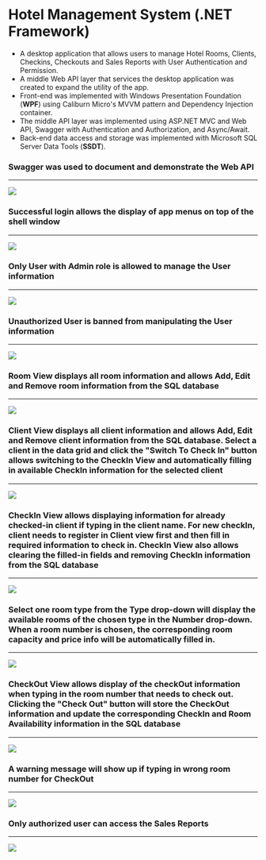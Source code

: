 # Hotel Management System (.NET Framework)

<ul>
  <li> A desktop application that allows users to manage Hotel Rooms, Clients, Checkins, Checkouts and Sales Reports with User Authentication and Permission. </li>
  <li> A middle Web API layer that services the desktop application was created to expand the utility of the app. </li>
  <li> Front-end was implemented with Windows Presentation Foundation (<strong>WPF</strong>) using Caliburn Micro's MVVM pattern and Dependency Injection container. </li>
  <li> The middle API layer was implemented using ASP.NET MVC and Web API, Swagger with Authentication and Authorization, and Async/Await. </li>
  <li> Back-end data access and storage was implemented with Microsoft SQL Server Data Tools (<strong>SSDT</strong>). </li> 
</ul>


<h3></h3>
<h3> Swagger was used to document and demonstrate the Web API</h3>
<hr>
<img src="./Images/WebAPI.png">


<h3></h3>
<h3>Successful login allows the display of app menus on top of the shell window</h3>
<hr>
<img src="./Images/Login.png">


<h3></h3>
<h3>Only User with Admin role is allowed to manage the User information</h3>
<hr>
<img src="./Images/User.png">


<h3></h3>
<h3>Unauthorized User is banned from manipulating the User information</h3>
<hr>
<img src="./Images/unauthorizedUser.png">


<h3></h3>
<h3>Room View displays all room information and allows Add, Edit and Remove room information from the SQL database</h3>
<hr>
<img src="./Images/room.png">


<h3></h3>
<h3>Client View displays all client information and allows Add, Edit and Remove client information from the SQL database. Select a client in the data grid and click the "Switch To Check In" button allows switching to the CheckIn View and automatically filling in available CheckIn information for the selected client</h3>
<hr>
<img src="./Images/client.png">


<h3></h3>
<h3>CheckIn View allows displaying information for already checked-in client if typing in the client name. For new checkIn, client needs to register in Client view first and then fill in required information to check in. CheckIn View also allows clearing the filled-in fields and removing CheckIn information from the SQL database</h3>
<hr>
<img src="./Images/checkedIn.png">


<h3></h3>
<h3>Select one room type from the Type drop-down will display the available rooms of the chosen type in the Number drop-down. When a room number is chosen, the corresponding room capacity and price info will be automatically filled in.</h3>
<hr>
<img src="./Images/checkIn.png">


<h3></h3>
<h3>CheckOut View allows display of the checkOut information when typing in the room number that needs to check out. Clicking the "Check Out" button will store the CheckOut information and update the corresponding CheckIn and Room Availability information in the SQL database</h3>
<hr>
<img src="./Images/checkedOut.png">


<h3></h3>
<h3>A warning message will show up if typing in wrong room number for CheckOut</h3>
<hr>
<img src="./Images/checkOut.png">


<h3></h3>
<h3>Only authorized user can access the Sales Reports</h3>
<hr>
<img src="./Images/saleReport.png">
